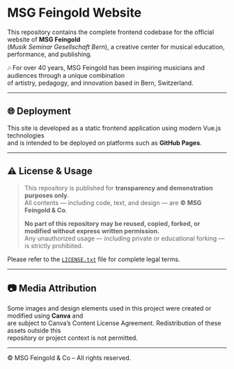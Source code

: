 # MSG Feingold Website

This repository contains the complete frontend codebase for the official website of **MSG Feingold**  
(*Musik Seminar Gesellschaft Bern*), a creative center for musical education, performance, and publishing.

🎶 For over 40 years, MSG Feingold has been inspiring musicians and audiences through a unique combination  
of artistry, pedagogy, and innovation based in Bern, Switzerland.

---

## 🌐 Deployment

This site is developed as a static frontend application using modern Vue.js technologies  
and is intended to be deployed on platforms such as **GitHub Pages**.

---

## ⚠️ License & Usage

> This repository is published for **transparency and demonstration purposes only**.  
> All contents — including code, text, and design — are **© MSG Feingold & Co**.  
>  
> **No part of this repository may be reused, copied, forked, or modified without express written permission.**  
> Any unauthorized usage — including private or educational forking — is strictly prohibited.

Please refer to the [`LICENSE.txt`](./LICENSE.txt) file for complete legal terms.

---

## 📷 Media Attribution

Some images and design elements used in this project were created or modified using **Canva** and  
are subject to Canva’s Content License Agreement. Redistribution of these assets outside this  
repository or project context is not permitted.

---

© MSG Feingold & Co – All rights reserved.
